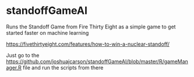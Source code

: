 # standoffGameAI
Runs the Standoff Game from Fire Thirty Eight as a simple game to get started faster on machine learning

https://fivethirtyeight.com/features/how-to-win-a-nuclear-standoff/

Just go to the https://github.com/joshuajcarson/standoffGameAI/blob/master/R/gameManager.R file and run the scripts from there
